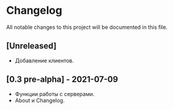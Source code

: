 # Changelog
All notable changes to this project will be documented in this file.

## [Unreleased]
- Добавление клиентов.

## [0.3 pre-alpha] - 2021-07-09
- Функции работы с серверами.
- About и Changelog.

